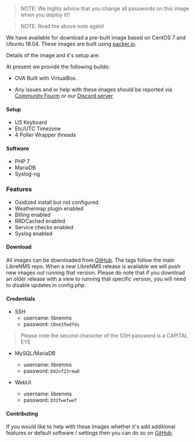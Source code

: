 > NOTE: We highly advice that you change all passwords on this image when you deploy it!!

> NOTE: Read the above note again!

We have available for download a pre-built image based on CentOS 7 and Ubuntu 18.04. These images are built using [packer.io](https://packer.io).

Details of the image and it's setup are:

At present we provide the following builds:

  - OVA Built with VirtualBox.

* Any issues and or help with these images should be reported via [Community Fourm](https://community.librenms.org) or our [Discord server](https://t.libren.ms/discord)

#### Setup

  - US Keyboard
  - Etc/UTC Timezone
  - 4 Poller Wrapper threads

#### Software

  - PHP 7
  - MariaDB
  - Syslog-ng

### Features

  - Oxidized install but not configured
  - Weathermap plugin enabled
  - Billing enabled
  - RRDCached enabled
  - Service checks enabled
  - Syslog enabled

#### Download

All images can be downloaded from [GitHub](https://github.com/librenms/packer-builds/releases). The tags follow the main LibreNMS repo.
When a new LibreNMS release is available we will push new images out running that version. Please do note that if you download an older 
release with a view to running that specific version, you will need to disable updates in config.php.

#### Credentials

  - SSH
    - username: librenms
    - password: `CDne3fwdfds`

> Please note the second character of the SSH password is a CAPITAL EYE

  - MySQL/MariaDB
    - username: librenms
    - password: `D42nf23rewD`

  - WebUI
    - username: librenms
    - password: `D32fwefwef`

#### Contributing

If you would like to help with these images whether it's add additional features or default software / settings then you can do so 
on [GitHub](https://github.com/librenms/packer-builds/).